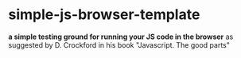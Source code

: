 # simple-js-browser-template
**a simple testing ground for running your JS code in the browser**
as suggested by D. Crockford in his book "Javascript. The good parts"


